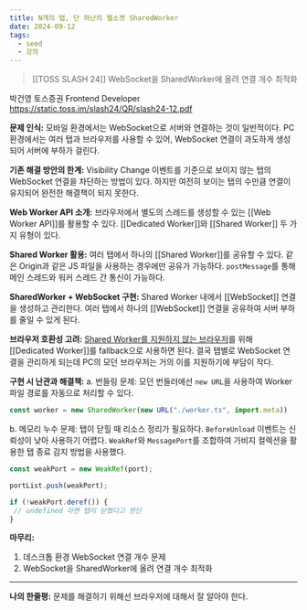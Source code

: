 ```yaml
---
title: N개의 탭, 단 하난의 웹소켓 SharedWorker
date: 2024-09-12
tags:
  - seed
  - 강의
---
```


> [[TOSS SLASH 24]]
> WebSocket을 SharedWorker에 올려 연결 개수 최적화

박건영 토스증권 Frontend Developer
https://static.toss.im/slash24/QR/slash24-12.pdf

**문제 인식:**
모바일 환경에서는 WebSocket으로 서버와 연결하는 것이 일반적이다.
PC 환경에서는 여러 탭과 브라우저를 사용할 수 있어, WebSocket 연결이 과도하게 생성되어 서버에 부하가 걸린다.

**기존 해결 방안의 한계:**
Visibility Change 이벤트를 기준으로 보이지 않는 탭의 WebSocket 연결을 차단하는 방법이 있다.
하지만 여전히 보이는 탭의 수만큼 연결이 유지되어 완전한 해결책이 되지 못한다.

**Web Worker API 소개:**
브라우저에서 별도의 스레드를 생성할 수 있는 [[Web Worker API]]를 활용할 수 있다.
[[Dedicated Worker]]와 [[Shared Worker]] 두 가지 유형이 있다.

**Shared Worker 활용:**
여러 탭에서 하나의 [[Shared Worker]]를 공유할 수 있다.
같은 Origin과 같은 JS 파일을 사용하는 경우에만 공유가 가능하다.
`postMessage`를 통해 메인 스레드와 워커 스레드 간 통신이 가능하다.

**SharedWorker + WebSocket 구현:**
Shared Worker 내에서 [[WebSocket]] 연결을 생성하고 관리한다.
여러 탭에서 하나의 [[WebSocket]] 연결을 공유하여 서버 부하를 줄일 수 있게 된다.

**브라우저 호환성 고려:**
[Shared Worker를 지원하지 않는 브라우저](https://caniuse.com/sharedworkers)를 위해 [[Dedicated Worker]]를 fallback으로 사용하면 된다.
결국 탭별로 WebSocket 연결을 관리하게 되는데 PC의 모던 브라우저는 거의 이를 지원하기에 부담이 작다.

**구현 시 난관과 해결책:**
a. 번들링 문제:
모던 번들러에선 `new URL`을 사용하여 Worker 파일 경로를 자동으로 처리할 수 있다.

```js
const worker = new SharedWorker(new URL("./worker.ts", import.meta))
```

b. 메모리 누수 문제:
탭이 닫힐 때 리소스 정리가 필요하다.
`BeforeUnload` 이벤트는 신뢰성이 낮아 사용하기 어렵다.
`WeakRef`와 `MessagePort`를 조합하여 가비지 컬렉션을 활용한 탭 종료 감지 방법을 사용했다.

```js
const weakPort = new WeakRef(port);

portList.push(weakPort);

if (!weakPort.deref()) {
 // undefined 라면 탭이 닫혔다고 판단
}
```

**마무리:**
1. 데스크톱 환경 WebSocket 연결 개수 문제
2. WebSocket을 SharedWorker에 올려 연결 개수 최적화

---

**나의 한줄평:**
문제를 해결하기 위해선 브라우저에 대해서 잘 알아야 한다.
